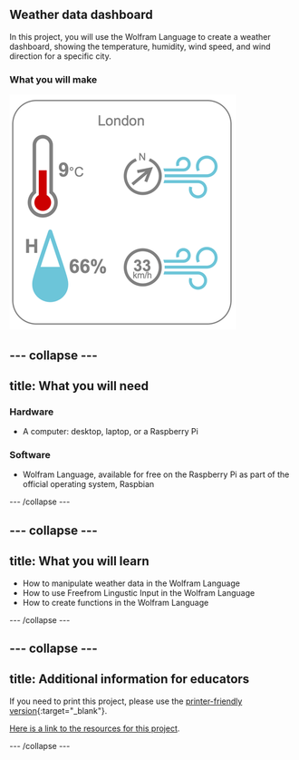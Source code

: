 ## Weather data dashboard

In this project, you will use the Wolfram Language to create a weather dashboard, showing the temperature, humidity, wind speed, and wind direction for a specific city.

### What you will make

![Complete project](images/complete1.png)

--- collapse ---
---
title: What you will need
---
### Hardware

+ A computer: desktop, laptop, or a Raspberry Pi

### Software

+ Wolfram Language, available for free on the Raspberry Pi as part of the official operating system, Raspbian

--- /collapse ---

--- collapse ---
---
title: What you will learn
---

+ How to manipulate weather data in the Wolfram Language
+ How to use Freefrom Lingustic Input in the Wolfram Language
+ How to create functions in the Wolfram Language

--- /collapse ---

--- collapse ---
---
title: Additional information for educators
---

If you need to print this project, please use the [printer-friendly version](https://projects.raspberrypi.org/en/projects/project-name/print){:target="_blank"}.

[Here is a link to the resources for this project](http://rpf.io/project-name-go).

--- /collapse ---
